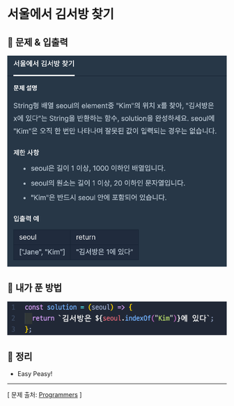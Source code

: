 # 서울에서 김서방 찾기

## 📍 문제 & 입출력

<img src="./Images/1.png"/>

## 📍 내가 푼 방법

<img src="./Images/2.png"/>

## 📍 정리

- Easy Peasy!

---

[ 문제 출처: [Programmers](https://programmers.co.kr/) ]
